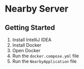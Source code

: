 # Nearby Server

## Getting Started
1. Install IntelliJ IDEA
2. Install Docker
3. Open Docker
4. Run the ```docker.compose.yml``` file
5. Run the ```NearbyApplication``` file